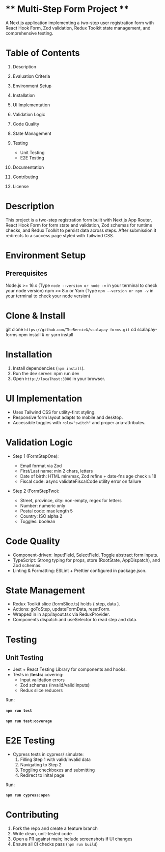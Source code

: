 # ** Multi-Step Form Project **

A Next.js application implementing a two-step user registration form with React Hook Form, Zod validation, Redux Toolkit state management, and comprehensive testing.

# Table of Contents

1. Description
2. Evaluation Criteria
3. Environment Setup
4. Installation
5. UI Implementation
6. Validation Logic
7. Code Quality
8. State Management
9. Testing
   - Unit Testing
   - E2E Testing

10. Documentation
11. Contributing
12. License

# Description

This project is a two-step registration form built with Next.js App Router, React Hook Form for form state and validation, Zod schemas for runtime checks, and Redux Toolkit to persist data across steps. After submission it redirects to a success page styled with Tailwind CSS.

# Environment Setup

## Prerequisites

Node.js >= 16.x (Type `node --version or node -v` in your terminal to check your node version)
npm >= 8.x or Yarn (Type `npm --version or npm -v` in your terminal to check your node version)

# Clone & Install

git clone `https://github.com/TheBernieA/scalapay-forms.git`
cd scalapay-forms
npm install # or yarn install

# Installation

1. Install dependencies (`npm install`).
2. Run the dev server: npm run dev
3. Open `http://localhost:3000` in your browser.

# UI Implementation

- Uses Tailwind CSS for utility-first styling.
- Responsive form layout adapts to mobile and desktop.
- Accessible toggles with `role="switch"` and proper aria-attributes.

# Validation Logic

- Step 1 (FormStepOne):

  - Email format via Zod
  - First/Last name: min 2 chars, letters
  - Date of birth: HTML min/max, Zod refine + date-fns age check ≥ 18
  - Fiscal code: async validateFiscalCode utility error on failure

- Step 2 (FormStepTwo):
  - Street, province, city: non-empty, regex for letters
  - Number: numeric only
  - Postal code: max length 5
  - Country: ISO alpha 2
  - Toggles: boolean

# Code Quality

- Component-driven: InputField, SelectField, Toggle abstract form inputs.
- TypeScript: Strong typing for props, store (RootState, AppDispatch), and Zod schemas.
- Linting & Formatting: ESLint + Prettier configured in package.json.

# State Management

- Redux Toolkit slice (formSlice.ts) holds { step, data }.
- Actions: goToStep, updateFormData, resetForm.
- Wrapped in <Provider> in app/layout.tsx via ReduxProvider.
- Components dispatch and useSelector to read step and data.

# Testing

## Unit Testing

- Jest + React Testing Library for components and hooks.
- Tests in /**tests**/ covering:
  - Input validation errors
  - Zod schemas (invalid/valid inputs)
  - Redux slice reducers

Run:

#### `npm run test`

#### `npm run test:coverage`

# E2E Testing

- Cypress tests in cypress/ simulate:
  1.  Filling Step 1 with valid/invalid data
  2.  Navigating to Step 2
  3.  Toggling checkboxes and submitting
  4.  Redirect to inital page

Run:

#### `npm run cypress:open`

# Contributing

1. Fork the repo and create a feature branch
2. Write clean, unit-tested code
3. Open a PR against main; include screenshots if UI changes
4. Ensure all CI checks pass (`npm run build`)
